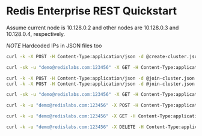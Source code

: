 # Redis Enterprise REST Quickstart

Assume current node is 10.128.0.2 and other nodes are 10.128.0.3 and 10.128.0.4, respectively.

*NOTE* Hardcoded IPs in JSON files too

```sh
curl -k -X POST -H Content-Type:application/json -d @create-cluster.json https://localhost:9443/v1/bootstrap/create_cluster
```

```sh
curl -sk -u "demo@redislabs.com:123456" -X GET -H Content-Type:application/json https://localhost:9443/v1/bootstrap | jq
```

```sh
curl -k -X POST -H Content-Type:application/json -d @join-cluster.json https://10.128.0.3:9443/v1/bootstrap/join_cluster
curl -k -X POST -H Content-Type:application/json -d @join-cluster.json https://10.128.0.4:9443/v1/bootstrap/join_cluster
```

```sh
curl -sk -u "demo@redislabs.com:123456" -X GET -H Content-Type:application/json https://localhost:9443/v1/nodes | jq
```

```sh
curl -k -u "demo@redislabs.com:123456" -X POST -H Content-Type:application/json -d @create-sharded-oss-db.json https://localhost:9443/v1/bdbs
```

```sh
curl -k -u "demo@redislabs.com:123456" -X GET -H Content-Type:application/json https://localhost:9443/v1/bdbs | jq
```

```sh
curl -k -u "demo@redislabs.com:123456" -X DELETE -H Content-Type:application/json https://localhost:9443/v1/bdbs/2
```
